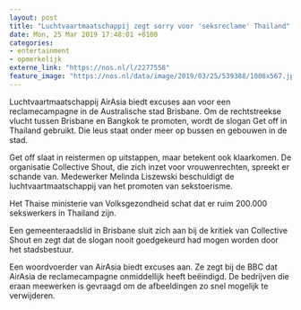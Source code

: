 ```yaml
---
layout: post
title: "Luchtvaartmaatschappij zegt sorry voor 'seksreclame' Thailand"
date: Mon, 25 Mar 2019 17:48:01 +0100
categories: 
- entertainment 
- opmerkelijk 
externe_link: "https://nos.nl/l/2277558"
feature_image: "https://nos.nl/data/image/2019/03/25/539388/1008x567.jpg"
---
```


<p>Luchtvaartmaatschappij AirAsia biedt excuses aan voor een reclamecampagne in de Australische stad Brisbane. Om de rechtstreekse vlucht tussen Brisbane en Bangkok te promoten, wordt de slogan Get off in Thailand gebruikt. Die leus staat onder meer op bussen en gebouwen in de stad.</p>
<p>Get off slaat in reistermen op uitstappen, maar betekent ook klaarkomen. De organisatie Collective Shout, die zich inzet voor vrouwenrechten, spreekt er schande van. Medewerker Melinda Liszewski beschuldigt de luchtvaartmaatschappij van het promoten van sekstoerisme.</p>
<p>Het Thaise ministerie van Volksgezondheid schat dat er ruim 200.000 sekswerkers in Thailand zijn.</p>
<p>Een gemeenteraadslid in Brisbane sluit zich aan bij de kritiek van Collective Shout en zegt dat de slogan nooit goedgekeurd had mogen worden door het stadsbestuur.</p>
<p>Een woordvoerder van AirAsia biedt excuses aan. Ze zegt bij de BBC dat AirAsia de reclamecampagne onmiddellijk heeft beëindigd. De bedrijven die eraan meewerken is gevraagd om de afbeeldingen zo snel mogelijk te verwijderen.</p>
